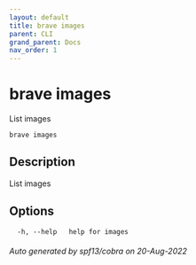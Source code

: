 ```yaml
---
layout: default
title: brave images
parent: CLI
grand_parent: Docs
nav_order: 1
---
```


# brave images

List images

```
brave images
```

## Description

List images

## Options

```
  -h, --help   help for images
```

###### Auto generated by spf13/cobra on 20-Aug-2022
